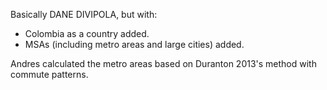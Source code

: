 Basically DANE DIVIPOLA, but with:

- Colombia as a country added.
- MSAs (including metro areas and large cities) added.

Andres calculated the metro areas based on Duranton 2013's method with commute patterns.
